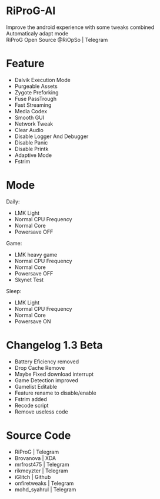 # RiProG-AI

Improve the android experience with some tweaks combined <br />
Automaticaly adapt  mode <br />
RiProG Open Source @RiOpSo | Telegram  <br />

# Feature
- Dalvik Execution Mode
- Purgeable Assets
- Zygote Preforking
- Fuse PassTrough
- Fast Streaming
- Media Codex
- Smooth GUI
- Network Tweak
- Clear Audio
- Disable Logger And Debugger
- Disable Panic
- Disable Printk
- Adaptive Mode
- Fstrim

# Mode

Daily:
- LMK Light
- Normal CPU Frequency
- Normal Core
- Powersave OFF

Game:
- LMK heavy game
- Normal CPU Frequency
- Normal Core
- Powersave OFF
- Skynet Test

Sleep:
- LMK Light
- Normal CPU Frequency
- Normal Core
- Powersave ON

# Changelog 1.3 Beta

- Battery Eficiency removed
- Drop Cache Remove
- Maybe Fixed download interrupt
- Game Detection improved
- Gamelist Editable
- Feature rename to disable/enable
- Fstrim added
- Recode script
- Remove useless code

# Source Code

- RiProG | Telegram
- Brovanova | XDA
- mrfrost475  | Telegram
- rikmeyzter | Telegram
- iGlitch | Github
- onfiretweaks | Telegram
- mohd_syahrul | Telegram
